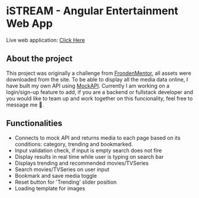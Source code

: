 # iSTREAM - Angular Entertainment Web App
Live web application: <a href="https://phenomenal-kulfi-f493f3.netlify.app/">Click Here</a></p>

## About the project
This project was originally a challenge from <a href="https://www.frontendmentor.io/">FrondenMentor</a>, all assets were downloaded from the site. To be able to display all the media data online, I have built my own API using <a href="https://mockapi.io/">MockAPI</a>. Currently I am working on a login/sign-up feature to add, if you are a backend or fullstack developer and you would like to team up and work together on this funcionality, feel free to message me 🤙.

## Functionalities
<ul>
    <li>Connects to mock API and returns media to each page based on its conditions: category, trending and bookmarked.</li>
    <li>Input validation check, if input is empty search does not fire</li>
    <li>Display results in real time while user is typing on search bar</li>
    <li>Displays trending and recommended movies/TVSeries</li>
    <li>Search movies/TVSeries on user input</li>
    <li>Bookmark and save media toggle</li>
    <li>Reset button for 'Trending' slider position</li>
    <li>Loading template for images</li>
</ul>